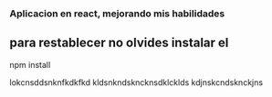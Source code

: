 
### Aplicacion en react, mejorando mis habilidades

## para restablecer no olvides instalar el  

npm install

lokcnsddsnknfkdkfkd
kldsnkndskncknsdklcklds
kdjnskcndsknckjns